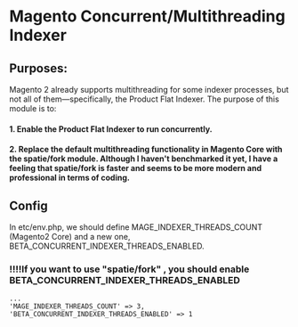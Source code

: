# Magento Concurrent/Multithreading Indexer

## Purposes:
Magento 2 already supports multithreading for some indexer processes, but not all of them—specifically, the Product Flat Indexer. The purpose of this module is to:
#### 1. Enable the Product Flat Indexer to run concurrently.
#### 2. Replace the default multithreading functionality in Magento Core with the spatie/fork module. Although I haven't benchmarked it yet, I have a feeling that spatie/fork is faster and seems to be more modern and professional in terms of coding.

## Config
In etc/env.php, we should define MAGE_INDEXER_THREADS_COUNT (Magento2 Core) and a new one, BETA_CONCURRENT_INDEXER_THREADS_ENABLED.

### !!!!If you want to use "spatie/fork" , you should enable BETA_CONCURRENT_INDEXER_THREADS_ENABLED

```
...
'MAGE_INDEXER_THREADS_COUNT' => 3,
'BETA_CONCURRENT_INDEXER_THREADS_ENABLED' => 1
```
